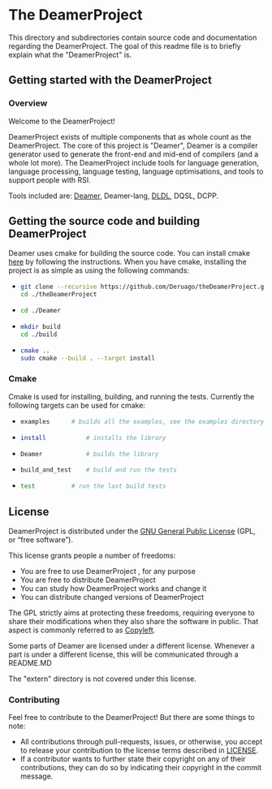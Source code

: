# The DeamerProject

This directory and subdirectories contain source code and documentation regarding the DeamerProject. The goal of this readme file is to briefly explain what the "DeamerProject" is.

## Getting started with the DeamerProject

### Overview

Welcome to the DeamerProject!

DeamerProject exists of multiple components that as whole count as the DeamerProject. The core of this project is "Deamer", Deamer is a compiler generator used to generate the front-end and mid-end of compilers (and a whole lot more). The DeamerProject include tools for language generation, language processing, language testing, language optimisations, and tools to support people with RSI.

Tools included are: [Deamer](https://github.com/Deruago/theDeamerProject), Deamer-lang, [DLDL](https://github.com/Deruago/DLDL), DQSL, DCPP.

## Getting the source code and building DeamerProject

Deamer uses cmake for building the source code. You can install cmake [here](https://cmake.org/install/) by following the instructions.
When you have cmake, installing the project is as simple as using the following commands:

- ``````bash
  git clone --recursive https://github.com/Deruago/theDeamerProject.git
  cd ./theDeamerProject
  ``````

- ``````bash
  cd ./Deamer
  ``````

- ``````bash
  mkdir build
  cd ./build
  ``````

- ```bash
  cmake ..
  sudo cmake --build . --target install
  ```

### Cmake

Cmake is used for installing, building, and running the tests. Currently the following targets can be used for cmake:

- ```bash
  examples		# builds all the examples, see the examples directory for more information
  ```

- ``````bash
  install			# installs the library
  ``````

- ``````bash
  Deamer			# builds the library
  ``````

- ``````bash
  build_and_test	# build and run the tests
  ``````

- ``````bash
  test			# run the last build tests
  ``````

## License

DeamerProject is distributed under the [GNU General Public License](http://www.gnu.org/copyleft/gpl.html) (GPL, or “free software”).

This license grants people a number of freedoms:

- You are free to use DeamerProject , for any purpose
- You are free to distribute DeamerProject 
- You can study how DeamerProject works and change it
- You can distribute changed versions of DeamerProject 

The GPL strictly aims at protecting these freedoms, requiring everyone  to share their modifications when they also share the software in  public. That aspect is commonly referred to as [Copyleft](http://en.wikipedia.org/wiki/Copyleft).

Some parts of Deamer are licensed under a different license. Whenever a part is under a different license, this will be communicated through a README.MD

The "extern" directory is not covered under this license.

### Contributing

Feel free to contribute to the DeamerProject! But there are some things to note:

- All contributions through pull-requests, issues, or otherwise, you accept to release your contribution to the license terms described in [LICENSE](https://github.com/Deruago/theDeamerProject/blob/master/LICENSE).
- If a contributor wants to further state their copyright on any of their contributions, they can do so by indicating their copyright in the commit message.
